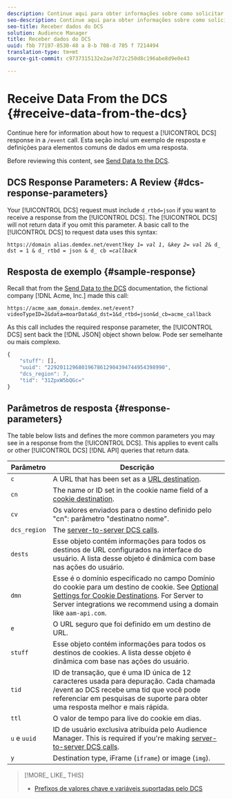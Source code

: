 ```yaml
---
description: Continue aqui para obter informações sobre como solicitar uma resposta do DCS em uma chamada /event. Esta seção inclui um exemplo de resposta e definições para elementos comuns de dados em uma resposta.
seo-description: Continue aqui para obter informações sobre como solicitar uma resposta do DCS em uma chamada /event. Esta seção inclui um exemplo de resposta e definições para elementos comuns de dados em uma resposta.
seo-title: Receber dados do DCS
solution: Audience Manager
title: Receber dados do DCS
uuid: fbb 77197-8530-48 a 8-b 708-d 785 f 7214494
translation-type: tm+mt
source-git-commit: c9737315132e2ae7d72c250d8c196abe8d9e0e43

---
```



# Receive Data From the DCS {#receive-data-from-the-dcs}

Continue here for information about how to request a [!UICONTROL DCS] response in a `/event` call. Esta seção inclui um exemplo de resposta e definições para elementos comuns de dados em uma resposta.

Before reviewing this content, see [Send Data to the DCS](../../../api/dcs-intro/dcs-event-calls/dcs-url-send.md).

## DCS Response Parameters: A Review {#dcs-response-parameters}

Your [!UICONTROL DCS] request must include `d_rtbd=json` if you want to receive a response from the [!UICONTROL DCS]. The [!UICONTROL DCS] will not return data if you omit this parameter. A basic call to the [!UICONTROL DCS] to request data uses this syntax:

<pre><code>https://domain alias.demdex.net/event<i></i>?<i>key 1</i>= <i>val 1</i>, &amp;<i>key 2</i>= <i>val 2</i>&amp; d_ dst = 1 &amp; d_ rtbd = json &amp; d_ cb =<i>callback</i></code>
</pre>

## Resposta de exemplo {#sample-response}

Recall that from the [Send Data to the DCS](../../../api/dcs-intro/dcs-event-calls/dcs-url-send.md) documentation, the fictional company [!DNL Acme, Inc.] made this call:

`https://acme_aam_domain.demdex.net/event?videoTypeID=2&data=moarData&d_dst=1&d_rtbd=json&d_cb=acme_callback`

As this call includes the required response parameter, the [!UICONTROL DCS] sent back the [!DNL JSON] object shown below. Pode ser semelhante ou mais complexo.

```js
{
    "stuff": [],
    "uuid": "22920112968019678612904394744954398990",
    "dcs_region": 7,
    "tid": "31ZpxW5bQGc="
}
```

## Parâmetros de resposta {#response-parameters}

The table below lists and defines the more common parameters you may see in a response from the [!UICONTROL DCS]. This applies to event calls or other [!UICONTROL DCS] [!DNL API] queries that return data.

| Parâmetro | Descrição |
|--- |--- |
| `c` | A URL that has been set as a [URL destination](../../../features/destinations/manage-destinations.md#configure-url-destination). |
| `cn` | The name or ID set in the cookie name field of a [cookie destination](../../../features/destinations/manage-destinations.md#create-cookie-destination). |
| `cv` | Os valores enviados para o destino definido pelo "cn": parâmetro "destinatno nome". |
| `dcs_region` | The [server-to-server DCS calls](../../../api/dcs-intro/dcs-api-reference/dcs-regions.md). |
| `dests` | Esse objeto contém informações para todos os destinos de URL configurados na interface do usuário. A lista desse objeto é dinâmica com base nas ações do usuário. |
| `dmn` | Esse é o domínio especificado no campo Domínio do cookie para um destino de cookie. See [Optional Settings for Cookie Destinations](../../../features/destinations/manage-destinations.md#optional-settings-cookies).  For  Server to Server integrations we recommend using a domain like `aam-api.com`. |
| `e` | O URL seguro que foi definido em um destino de URL. |
| `stuff` | Esse objeto contém informações para todos os destinos de cookies. A lista desse objeto é dinâmica com base nas ações do usuário. |
| `tid` | ID de transação, que é uma ID única de 12 caracteres usada para depuração. Cada chamada /event ao DCS recebe uma tid que você pode referenciar em pesquisas de suporte para obter uma resposta melhor e mais rápida. |
| `ttl` | O valor de tempo para live do cookie em dias. |
| `u` e `uuid` | ID de usuário exclusiva atribuída pelo Audience Manager. This is required if you're making [server-to-server DCS calls](../../../api/dcs-intro/dcs-s2s/dcs-s2s-calls.md). |
| `y` | Destination type,  iFrame (`iframe`) or image (`img`). |

>[!MORE_ LIKE_ THIS]
>
>* [Prefixos de valores chave e variáveis suportadas pelo DCS](../../../api/dcs-intro/dcs-api-reference/dcs-keys.md)

